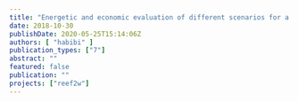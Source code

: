 ```yaml
---
title: "Energetic and economic evaluation of different scenarios for a biogas upgrading and power-to-gas technology at a wastewater treatment plant in Berlin"
date: 2018-10-30
publishDate: 2020-05-25T15:14:06Z
authors: [ "habibi" ]
publication_types: ["7"]
abstract: ""
featured: false
publication: ""
projects: ["reef2w"]
---
```


